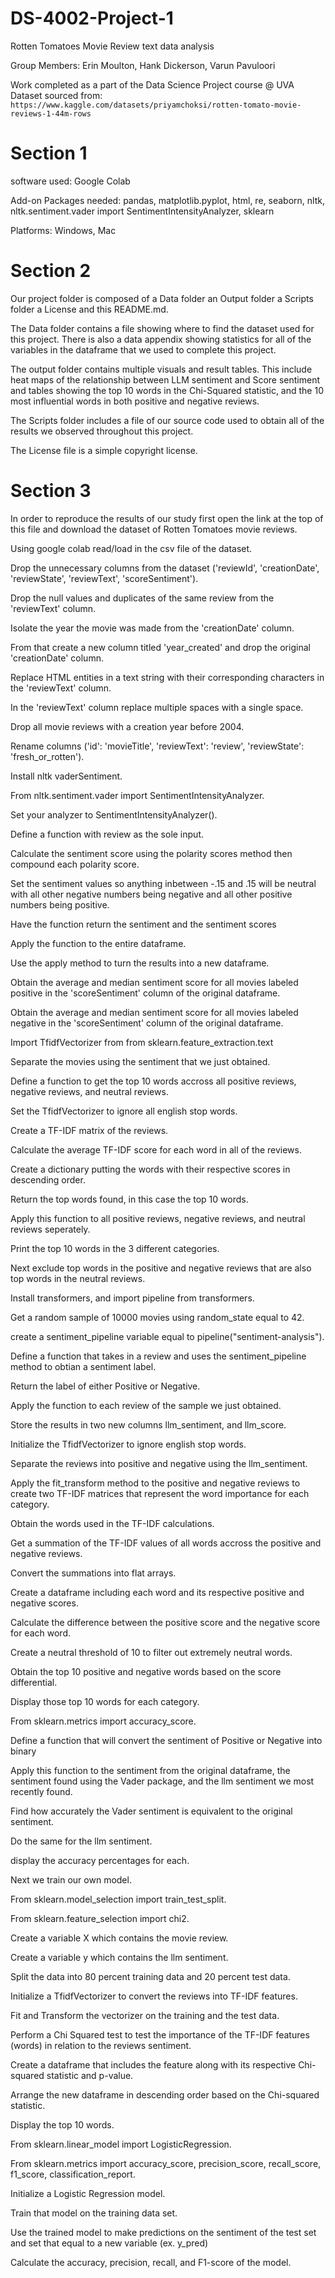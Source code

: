 # DS-4002-Project-1
Rotten Tomatoes Movie Review text data analysis

Group Members: Erin Moulton, Hank Dickerson, Varun Pavuloori <br>

Work completed as a part of the Data Science Project course @ UVA <br>
Dataset sourced from: `https://www.kaggle.com/datasets/priyamchoksi/rotten-tomato-movie-reviews-1-44m-rows`
# Section 1
software used: Google Colab

Add-on Packages needed: pandas, matplotlib.pyplot, html, re, seaborn, nltk, nltk.sentiment.vader import SentimentIntensityAnalyzer, sklearn

Platforms: Windows, Mac

# Section 2
Our project folder is composed of a Data folder an Output folder a Scripts folder a License and this README.md.

The Data folder contains a file showing where to find the dataset used for this project. There is also a data appendix showing statistics for all of the variables in the dataframe that we used to complete this project.

The output folder contains multiple visuals and result tables. This include heat maps of the relationship between LLM sentiment and Score sentiment and tables showing the top 10 words in the Chi-Squared statistic, and the 10 most influential words in both positive and negative reviews.

The Scripts folder includes a file of our source code used to obtain all of the results we observed throughout this project.

The License file is a simple copyright license.

# Section 3
In order to reproduce the results of our study first open the link at the top of this file and download the dataset of Rotten Tomatoes movie reviews.

Using google colab read/load in the csv file of the dataset.

Drop the unnecessary columns from the dataset ('reviewId', 'creationDate', 'reviewState', 'reviewText', 'scoreSentiment').

Drop the null values and duplicates of the same review from the 'reviewText' column.

Isolate the year the movie was made from the 'creationDate' column.

From that create a new column titled 'year_created' and drop the original 'creationDate' column.

Replace HTML entities in a text string with their corresponding characters in the 'reviewText' column.

In the 'reviewText' column replace multiple spaces with a single space.

Drop all movie reviews with a creation year before 2004.

Rename columns ('id': 'movieTitle', 'reviewText': 'review', 'reviewState': 'fresh_or_rotten').

Install nltk vaderSentiment.

From nltk.sentiment.vader import SentimentIntensityAnalyzer.

Set your analyzer to SentimentIntensityAnalyzer().

Define a function with review as the sole input.

Calculate the sentiment score using the polarity scores method then compound each polarity score.

Set the sentiment values so anything inbetween -.15 and .15 will be neutral with all other negative numbers being negative and all other positive numbers being positive.

Have the function return the sentiment and the sentiment scores

Apply the function to the entire dataframe.

Use the apply method to turn the results into a new dataframe.

Obtain the average and median sentiment score for all movies labeled positive in the 'scoreSentiment' column of the original dataframe.

Obtain the average and median sentiment score for all movies labeled negative in the 'scoreSentiment' column of the original dataframe.

Import TfidfVectorizer from from sklearn.feature_extraction.text

Separate the movies using the sentiment that we just obtained.

Define a function to get the top 10 words accross all positive reviews, negative reviews, and neutral reviews.

Set the TfidfVectorizer to ignore all english stop words.

Create a TF-IDF matrix of the reviews.

Calculate the average TF-IDF score for each word in all of the reviews.

Create a dictionary putting the words with their respective scores in descending order.

Return the top words found, in this case the top 10 words.

Apply this function to all positive reviews, negative reviews, and neutral reviews seperately.

Print the top 10 words in the 3 different categories.

Next exclude top words in the positive and negative reviews that are also top words in the neutral reviews.

Install transformers, and import pipeline from transformers.

Get a random sample of 10000 movies using random_state equal to 42.

create a sentiment_pipeline variable equal to pipeline("sentiment-analysis").

Define a function that takes in a review and uses the sentiment_pipeline method to obtian a sentiment label.

Return the label of either Positive or Negative.

Apply the function to each review of the sample we just obtained.

Store the results in two new columns llm_sentiment, and llm_score.

Initialize the TfidfVectorizer to ignore english stop words.

Separate the reviews into positive and negative using the llm_sentiment.

Apply the fit_transform method to the positive and negative reviews to create two TF-IDF matrices that represent the word importance for each category.

Obtain the words used in the TF-IDF calculations.

Get a summation of the TF-IDF values of all words accross the positive and negative reviews.

Convert the summations into flat arrays.

Create a dataframe including each word and its respective positive and negative scores.

Calculate the difference between the positive score and the negative score for each word.

Create a neutral threshold of 10 to filter out extremely neutral words.

Obtain the top 10 positive and negative words based on the score differential.

Display those top 10 words for each category.

From sklearn.metrics import accuracy_score.

Define a function that will convert the sentiment of Positive or Negative into binary

Apply this function to the sentiment from the original dataframe, the sentiment found using the Vader package, and the llm sentiment we most recently found.

Find how accurately the Vader sentiment is equivalent to the original sentiment.

Do the same for the llm sentiment.

display the accuracy percentages for each.

Next we train our own model.

From sklearn.model_selection import train_test_split.

From sklearn.feature_selection import chi2.

Create a variable X which contains the movie review.

Create a variable y which contains the llm sentiment.

Split the data into 80 percent training data and 20 percent test data.

Initialize a TfidfVectorizer to convert the reviews into TF-IDF features.

Fit and Transform the vectorizer on the training and the test data.

Perform a Chi Squared test to test the importance of the TF-IDF features (words) in relation to the reviews sentiment.

Create a dataframe that includes the feature along with its respective Chi-squared statistic and p-value.

Arrange the new dataframe in descending order based on the Chi-squared statistic.

Display the top 10 words.

From sklearn.linear_model import LogisticRegression.

From sklearn.metrics import accuracy_score, precision_score, recall_score, f1_score, classification_report.

Initialize a Logistic Regression model.

Train that model on the training data set.

Use the trained model to make predictions on the sentiment of the test set and set that equal to a new variable (ex. y_pred)

Calculate the accuracy, precision, recall, and F1-score of the model.
